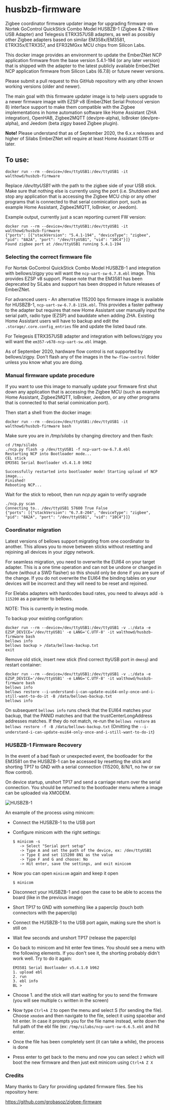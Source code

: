 # husbzb-firmware

Zigbee coordinator firmware updater image for upgrading firmware on Nortek GoControl QuickStick Combo Model HUSBZB-1 (Zigbee & Z-Wave USB Adapter) and Telegesis ETRX357USB adapters, as well as possibly other Zigbee adapters based on similar EM358x/EM3581, ETRX35x/ETRX357, and EFR32MGxx MCU chips from Silicon Labs.

This docker image provides an environment to update the EmberZNet NCP application firmware from the base version 5.4.1-194 (or any later version) that is shipped with the adapter to the latest publicly available EmberZNet NCP application firmware from Silicon Labs (6.7.8) or future newer versions. 

Please submit a pull request to this GitHub repository with any other known working versions (older and newer).

The main goal with this firmware updater image is to help users upgrade to a newer firmware image with EZSP v8 (EmberZNet Serial Protocol version 8) interface support to make them compatible with the Zigbee implementations in home automation software like Home Assistant (ZHA integration), OpenHAB, Zigbee2MQTT (dev/pre-alpha), IoBroker (dev/pre-alpha), and Jeedom (beta zigpy based Zigbee plugin).

**Note!** Please understand that as of September 2020, the 6.x.x releases and higher of Silabs EmberZNet will require at least Home Assistant 0.115 or later. 

## To use:
`docker run --rm --device=/dev/ttyUSB1:/dev/ttyUSB1 -it walthowd/husbzb-firmware`

Replace */dev/ttyUSB1* with the path to the zigbee side of your USB stick. Make sure that nothing else is currently using the port (i.e. Shutdown and stop any application that is accessing the Zigbee MCU chip or any other programs that is connected to that serial cominication port, such as example Home Assistant, Zigbee2MQTT, IoBroker, or Jeedom).

Example output, currently just a scan reporting current FW version: 
```
docker run --rm --device=/dev/ttyUSB1:/dev/ttyUSB1 -it walthowd/husbzb-firmware
{"ports": [{"stackVersion": "5.4.1-194", "deviceType": "zigbee", "pid": "8A2A", "port": "/dev/ttyUSB1", "vid": "10C4"}]}
Found zigbee port at /dev/ttyUSB1 running 5.4.1-194
```

### Selecting the correct firmware file

For Nortek GoControl QuickStick Combo Model HUSBZB-1 and integration with bellows/zigpy you will want the `ncp-uart-sw-6.7.8.ebl` image. This provides EZSP v8 support. Please note that the EM3581 has been deprecated by SiLabs and support has been dropped in future releases of EmberZNet. 

For advanced users - An alternative 115200 bps firmware image is available for HUSBZB-1, `ncp-uart-sw-6.7.8-115k.ebl`. This provides a faster pathway to the adapter but requires that new Home Assistant user manually input the serial path, radio type (EZSP) and bauddate when adding ZHA. Existing Home Assistant users will have to backup and edit the `.storage/.core.config_entries` file and update the listed baud rate.

For Telegesis ETRX357USB adapter and integration with bellows/zigpy you will want the `em357-v678-ncp-uart-sw.ebl` image.

As of September 2020, hardware flow control is not supported by bellows/zigpy. Don't flash any of the images in the `hw-flow-control` folder unless you know what you are doing. 

### Manual firmware update procedure
If you want to use this image to manually update your firmware first shut down any application that is accessing the Zigbee MCU (such as example Home Assistant, Zigbee2MQTT, IoBroker, Jeedom, or any other programs that is connected to that serial cominication port).

Then start a shell from the docker image:

```
docker run --rm --device=/dev/ttyUSB1:/dev/ttyUSB1 -it walthowd/husbzb-firmware bash
```
Make sure you are in */tmp/silabs* by changing directory and then flash:
```
cd /tmp/silabs
./ncp.py flash -p /dev/ttyUSB1 -f ncp-uart-sw-6.7.8.ebl
Restarting NCP into Bootloader mode...
CEL stick
EM3581 Serial Bootloader v5.4.1.0 b962

Successfully restarted into bootloader mode! Starting upload of NCP image... 
Finished!
Rebooting NCP...
```
Wait for the stick to reboot, then run *ncp.py* again to verify upgrade
```
./ncp.py scan
Connecting to.. /dev/ttyUSB1 57600 True False 
{"ports": [{"stackVersion": "6.7.8-204", "deviceType": "zigbee", "pid": "8A2A", "port": "/dev/ttyUSB1", "vid": "10C4"}]}
```

### Coordinator migration
Latest versions of bellows support migrating from one coordinator to another. This allows you to move between sticks without resetting and rejoining all devices in your zigpy network. 

For seamless migration, you need to overwrite the EUI64 on your target adapter. This is a one time operation and can not be undone or changed in future (without a SWD flasher) so this should only be done if you are sure of the change. If you do not overwrite the EUI64 the binding tables on your devices will be incorrect and they will need to be reset and rejoined. 

For Elelabs adapters with hardcodes baud rates, you need to always add `-b 115200` as a paramter to bellows.  

NOTE: This is currently in testing mode.

To backup your existing configration:
```
docker run --rm --device=/dev/ttyUSB1:/dev/ttyUSB1 -v .:/data -e EZSP_DEVICE='/dev/ttyUSB1' -e LANG='C.UTF-8' -it walthowd/husbzb-firmware bash
bellows info
bellows backup > /data/bellows-backup.txt
exit
```

Remove old stick, insert new stick (find correct ttyUSB port in `dmesg`) and restart container:
```
docker run --rm --device=/dev/ttyUSB1:/dev/ttyUSB1 -v .:/data -e EZSP_DEVICE='/dev/ttyUSB1' -e LANG='C.UTF-8' -it walthowd/husbzb-firmware bash
bellows info
bellows restore --i-understand-i-can-update-eui64-only-once-and-i-still-want-to-do-it -B /data/bellows-backup.txt
bellows info
```
On subsequent `bellows info` runs check that the EUI64 matches your backup, that the PANID matches and that the trustCenterLongAddress addresses matches. If they do not match, re-run the `bellows restore` as `bellows restore -f -B /data/bellows-backup.txt` (Omitting the `--i-understand-i-can-update-eui64-only-once-and-i-still-want-to-do-it`)

### HUSBZB-1 Firmware Recovery

In the event of a bad flash or unexpected event, the bootloader for the EM3581 on the HUSBZB-1 can be accessed by resetting the stick and shorting TP17 to GND with a serial connection (115200, 8/N/1, no hw or sw flow control).

On device startup, unshort TP17 and send a carriage return over the serial connection. You should be returned to the bootloader menu where a image can be uploaded via XMODEM.

![HUSBZB-1](husbzb-1.jpg)

An example of the process using minicom:

* Connect the HUSBZB-1 to the USB port
* Configure minicom with the right settings:

   ```
   $ minicom -s
      -> Select "Serial port setup"
      -> Type A and set the path of the device, ex: /dev/ttyUSB1
      -> Type E and set 115200 8N1 as the value
      -> Type F and G and choose: No
      -> Hit enter, save the settings, and exit minicom
   ```
* Now you can open `minicom` again and keep it open
   ```
   $ minicom
   ```
* Disconnect your HUSBZB-1 and open the case to be able to access the board (like in the previous image)
* Short TP17 to GND with something like a paperclip (touch both connectors with the paperclip)
* Connect the HUSBZB-1 to the USB port again, making sure the short is still on
* Wait few seconds and unshort TP17 (release the paperclip)
* Go back to minicom and hit enter few times. You should see a menu with the following elements. If you don't see it, the shorting probably didn't work well. Try to do it again:
   ```
   EM3581 Serial Bootloader v5.4.1.0 b962
   1. upload ebl
   2. run
   3. ebl info
   BL > 
   ```
* Choose 1. and the stick will start waiting for you to send the firmware (you will see multiple `Cs` written in the screen)
* Now type `Ctrl+A Z` to open the menu and select S (for sending the file). Choose `xmodem` and then navigate to the file, select it using spacebar and hit enter. In case it prompts you for the file name instead, write down the full path of the ebl file (ex: `/tmp/silabs/ncp-uart-sw-6.6.5.ebl` and hit enter. 
* Once the file has been completely sent (it can take a while), the process is done
* Press enter to get back to the menu and now you can select `2` which will boot the new firmware and then just exit minicom using `Ctrl+A Z X`

### Credits

Many thanks to Gary for providing updated firmware files. See his repository here:

https://github.com/grobasoz/zigbee-firmware
